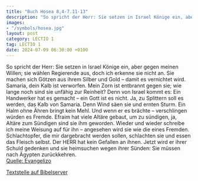 ```yaml
---
title: "Buch Hosea 8,4-7.11-13"
description: "So spricht der Herr: Sie setzen in Israel Könige ein, aber gegen meinen Willen; sie wählen Regierende aus, doch ich erkenne sie nicht an. Sie machen sich Götzen aus ihrem Silber und Gold – damit es vernichtet wird. Samaria, dein Kalb ist verworfen. Mein Zorn ist entbrannt gegen s...."
images:
- "/symbols/hosea.jpg"
layout: post
category: LECTIO 1
tag: LECTIO 1
date: 2024-07-09 06:30:00 +0100
---
```

So spricht der Herr: Sie setzen in Israel Könige ein, aber gegen meinen Willen; sie wählen Regierende aus, doch ich erkenne sie nicht an. Sie machen sich Götzen aus ihrem Silber und Gold – damit es vernichtet wird.
Samaria, dein Kalb ist verworfen. Mein Zorn ist entbrannt gegen sie; wie lange noch sind sie unfähig zur Reinheit?
Denn von Israel kommt es: Ein Handwerker hat es gemacht – ein Gott ist es nicht.<!--more--> Ja, zu Splittern soll es werden, das Kalb von Samaria.
Denn Wind säen sie und ernten Sturm. Ein Halm ohne Ähren bringt kein Mehl. Und wenn er es brächte – verschlingen würden es Fremde.
Efraim hat viele Altäre gebaut, um zu sündigen, ja, Altäre zum Sündigen sind sie ihm geworden.
Wieder und wieder schreibe ich meine Weisung auf für ihn – angesehen wird sie wie die eines Fremden.
Schlachtopfer, die mir dargebracht werden sollen, schlachten sie und essen das Fleisch selbst. Der HERR hat kein Gefallen an ihnen. Jetzt wird er ihrer Schuld gedenken und sie heimsuchen wegen ihrer Sünden: Sie müssen nach Ägypten zurückkehren.<br>
[Quelle: Evangelizo](https://evangeliumtagfuertag.org/DE/gospel)

[Textstelle auf Bibelserver](https://www.bibleserver.com/EU/Hosea8,4-7.11-13)
